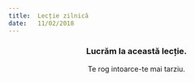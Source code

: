 ```yaml
---
title:  Lecție zilnică
date:   11/02/2018
---
```


### <center>Lucrăm la această lecție.</center>
<center>Te rog intoarce-te mai tarziu.</center>